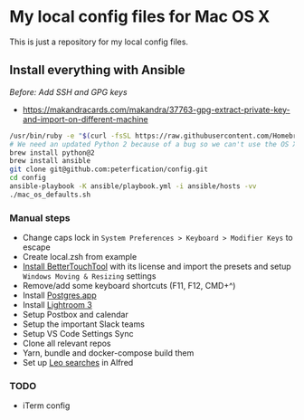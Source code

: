 # My local config files for Mac OS X

This is just a repository for my local config files.

## Install everything with Ansible

*Before: Add SSH and GPG keys*
- https://makandracards.com/makandra/37763-gpg-extract-private-key-and-import-on-different-machine

```bash
/usr/bin/ruby -e "$(curl -fsSL https://raw.githubusercontent.com/Homebrew/install/master/install)"
# We need an updated Python 2 because of a bug so we can't use the OS X one
brew install python@2
brew install ansible
git clone git@github.com:peterfication/config.git
cd config
ansible-playbook -K ansible/playbook.yml -i ansible/hosts -vv
./mac_os_defaults.sh
```

### Manual steps

- Change caps lock in `System Preferences > Keyboard > Modifier Keys` to escape
- Create local.zsh from example
- [Install BetterTouchTool](https://bettertouchtool.net/releases/btt2.340.zip) with its license and import the presets and setup `Windows Moving & Resizing` settings
- Remove/add some keyboard shortcuts (F11, F12, CMD+^)
- Install [Postgres.app](https://postgresapp.com/)
- Install [Lightroom 3](https://supportdownloads.adobe.com/product.jsp?product=113&platform=Mac)
- Setup Postbox and calendar
- Setup the important Slack teams
- Setup VS Code Settings Sync
- Clone all relevant repos
- Yarn, bundle and docker-compose build them
- Set up [Leo searches](alfred/leo-searches.md) in Alfred

### TODO

- iTerm config
